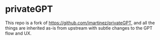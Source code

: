 # privateGPT

This repo is a fork of https://github.com/imartinez/privateGPT, and all the things are inherited as-is from upstream with subtle changes to the GPT flow and UX.